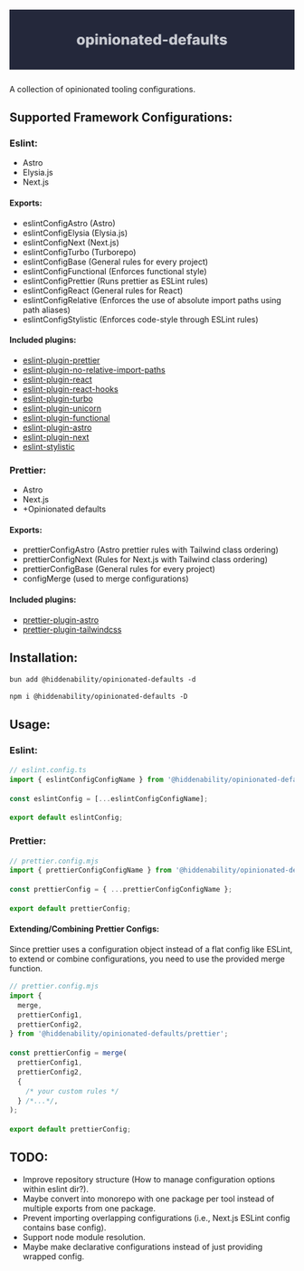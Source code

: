 # ![Banner](/assets/banner.svg)

A collection of opinionated tooling configurations.

## Supported Framework Configurations:

### Eslint:

- Astro
- Elysia.js
- Next.js

#### Exports:

- eslintConfigAstro (Astro)
- eslintConfigElysia (Elysia.js)
- eslintConfigNext (Next.js)
- eslintConfigTurbo (Turborepo)
- eslintConfigBase (General rules for every project)
- eslintConfigFunctional (Enforces functional style)
- eslintConfigPrettier (Runs prettier as ESLint rules)
- eslintConfigReact (General rules for React)
- eslintConfigRelative (Enforces the use of absolute import paths using path aliases)
- eslintConfigStylistic (Enforces code-style through ESLint rules)

#### Included plugins:

- [eslint-plugin-prettier](https://github.com/prettier/eslint-plugin-prettier)
- [eslint-plugin-no-relative-import-paths](https://github.com/MelvinVermeer/eslint-plugin-no-relative-import-paths)
- [eslint-plugin-react](https://github.com/jsx-eslint/eslint-plugin-react)
- [eslint-plugin-react-hooks](https://github.com/facebook/react/tree/main/packages/eslint-plugin-react-hooks)
- [eslint-plugin-turbo](https://github.com/vercel/turborepo/tree/main/packages/eslint-plugin-turbo)
- [eslint-plugin-unicorn](https://github.com/sindresorhus/eslint-plugin-unicorn)
- [eslint-plugin-functional](https://github.com/eslint-functional/eslint-plugin-functional)
- [eslint-plugin-astro](https://github.com/ota-meshi/eslint-plugin-astro)
- [eslint-plugin-next](https://github.com/vercel/next.js/tree/canary/packages/eslint-plugin-next)
- [eslint-stylistic](https://github.com/eslint-stylistic/eslint-stylistic)

### Prettier:

- Astro
- Next.js
- +Opinionated defaults

#### Exports:

- prettierConfigAstro (Astro prettier rules with Tailwind class ordering)
- prettierConfigNext (Rules for Next.js with Tailwind class ordering)
- prettierConfigBase (General rules for every project)
- configMerge (used to merge configurations)

#### Included plugins:

- [prettier-plugin-astro](https://github.com/withastro/prettier-plugin-astro)
- [prettier-plugin-tailwindcss](https://github.com/tailwindlabs/prettier-plugin-tailwindcss)

## Installation:

```
bun add @hiddenability/opinionated-defaults -d
```

```
npm i @hiddenability/opinionated-defaults -D
```

## Usage:

### Eslint:

```ts
// eslint.config.ts
import { eslintConfigConfigName } from '@hiddenability/opinionated-defaults/eslint';

const eslintConfig = [...eslintConfigConfigName];

export default eslintConfig;
```

### Prettier:

```ts
// prettier.config.mjs
import { prettierConfigConfigName } from '@hiddenability/opinionated-defaults/prettier';

const prettierConfig = { ...prettierConfigConfigName };

export default prettierConfig;
```

#### Extending/Combining Prettier Configs:

Since prettier uses a configuration object instead of a flat config like ESLint, to extend or combine configurations, you need to use the provided merge function.

```ts
// prettier.config.mjs
import {
  merge,
  prettierConfig1,
  prettierConfig2,
} from '@hiddenability/opinionated-defaults/prettier';

const prettierConfig = merge(
  prettierConfig1,
  prettierConfig2,
  {
    /* your custom rules */
  } /*...*/,
);

export default prettierConfig;
```

## TODO:

- Improve repository structure (How to manage configuration options within eslint dir?).
- Maybe convert into monorepo with one package per tool instead of multiple exports from one package.
- Prevent importing overlapping configurations (i.e., Next.js ESLint config contains base config).
- Support node module resolution.
- Maybe make declarative configurations instead of just providing wrapped config.
